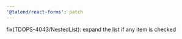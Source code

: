 ```yaml
---
'@talend/react-forms': patch
---
```


fix(TDOPS-4043/NestedList): expand the list if any item is checked
